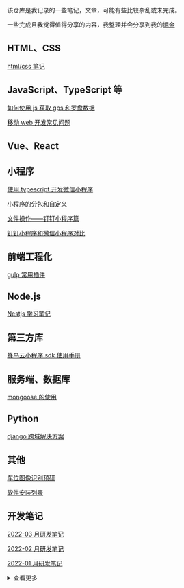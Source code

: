 该仓库是我记录的一些笔记，文章，可能有些比较杂乱或未完成。

一些完成且我觉得值得分享的内容，我整理并会分享到我的[掘金](https://juejin.cn/user/748106242076744/posts)

## HTML、CSS

[html/css 笔记](Front%20End/html&css%20note.md)

## JavaScript、TypeScript 等

[如何使用 js 获取 gps 和罗盘数据](Front%20End/如何使用js获取gps和罗盘数据.md)

[移动 web 开发常见问题](Front%20End/移动web开发常见问题.md)

## Vue、React

## 小程序

[使用 typescript 开发微信小程序](Mini%20Program/使用typescript开发微信小程序.md)

[小程序的分包和自定义](Mini%20Program/小程序的分包和自定义tabbar.md)

[文件操作——钉钉小程序篇](Mini%20Program/文件操作——钉钉小程序篇.md)

[钉钉小程序和微信小程序对比](Mini%20Program/钉钉小程序和微信小程序对比.md)

## 前端工程化

[gulp 常用插件](Front%20End/../Front%20End/engineering/gulp常用插件.md)

## Node.js

[Nestjs 学习笔记](Back%20End/Nestjs学习笔记.md)

## 第三方库

[蜂鸟云小程序 sdk 使用手册](Others/蜂鸟云小程序sdk使用手册.md)

## 服务端、数据库

[mongoose 的使用](Back%20End/mongoose的使用.md)

## Python

[django 跨域解决方案](Back%20End/django跨域解决方案.md)

## 其他

[车位图像识别预研](Others/车位图像识别预研.md)

[软件安装列表](Others/软件安装列表.md)

## 开发笔记

[2022-03 月研发笔记](./monthly/2022-03月研发笔记.md)

[2022-02 月研发笔记](./monthly/2022-02月研发笔记.md)

[2022-01 月研发笔记](./monthly/2022-01月研发笔记.md)

<details>
<summary>查看更多</summary>

- [2021-12 月研发笔记](./monthly/2021-12月研发笔记.md)

- [2021-11 月研发笔记](./monthly/2021-11月研发笔记.md)

- [2021-10 月研发笔记](./monthly/2021-10月研发笔记.md)

- [2021-09 月研发笔记](./monthly/2021-09月研发笔记.md)

</details>
